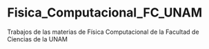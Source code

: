 # Fisica_Computacional_FC_UNAM
Trabajos de las materias de Física Computacional de la Facultad de Ciencias de la UNAM
